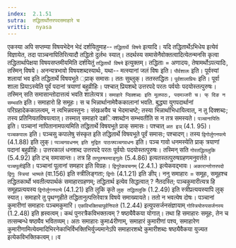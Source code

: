 ```yaml
---
index:  2.1.51
sutra:  तद्धितार्थोत्तरपदसमाहारे च
vritti:  nyasa
---
```


एकस्या अपि सप्तम्या विषयभेदेन भेदं दर्शयितुमाह-- `तद्धितार्थे विषये` इत्यादि। यदि तद्धितार्थेऽभिधेय इत्येवं विज्ञायेत, तदा पाञ्चनापितिरित्यादौ तद्धितो दुर्लभः स्यात्। तदर्थस्य समासेनैवोक्तत्वादित्येतन्मनसि कृत्वा तद्धितार्थापेक्षया विषयसप्तमीयमिति दर्शयितुं `तद्धितार्थे विषये` इत्युक्तम्। तद्धिताः = अणादयः, तेषामर्थोऽपत्यादिः, तस्मिन् विषये। अनन्यत्रभावो विषयशब्दस्यार्थः, यथा-- मत्स्यानां जलं विषः इति। `पौर्वशालः` इति। पूर्वस्यां शलायां भव इति तद्धितार्थे विषयभूते ्प्राक् समासः। ततः सुब्लुक्। ततस्तद्धितः। `पूर्वशालाप्रियः` इति। पूर्वा शाला प्रियाऽस्येति पूर्वं पदानां त्रयाणां बहुव्रीहिः। पश्चात् प्रियशब्दे उत्तरपदे परतः पर्वयोः पदयोस्तत्पुरुषः। तस्मिन् सति समासान्तोदात्तत्वं भवति शालेत्यत्र। `समाहारे प्दिक्शब्दः इति मूलपाठः, पदमञ्जरी च। फ् दिङ न सम्भवति` इति। समाहारो हि समूहः। स च भिन्नार्थानामेवैककालानां भवति. बुद्ध्या युगपदार्थानां परिग्रहादेककालत्वम्, न त्वभिन्नवस्तुनः। संखअयैव च भेदमाचष्टे; तस्या भिन्नार्थाभिधायित्वात्, न तु दिक्शब्दः; तस्य प्रतिनियतविषयत्वात्। तस्मात् समाहारे द#िक्शब्दोन सम्भवतीति स न तत्र समस्यते। `पञ्चानापितिः` इति। पञ्चानां नापितानामपत्यमिति तद्धितार्थे विषयभूते प्राक् समासः। पश्चात् `अत इञ्` (4.1. 95)। `पञ्चकपालः` इति। पञ्चसु कपालेषु संस्कृत इति तद्धितार्थे विषयभूते पूर्वं समासः; पश्चादण्। तस्य `द्विगोर्लुगनपत्ये` (4.1.88) इति लुक्। `प्पञ्चगवधनम् इति मुद्रित पाठःफ्पञ्चगवधनः` इति। पञ्च गावो धनमस्येति प्राक् त्रयाणां पदानां बहुव्रीहिः। उत्तरकालं धनशब्द उत्तरपदे परतः पूर्वयोः पदयोस्तत्पुरुषः। तस्मिन् सति `गोरतद्धितलुकि` (5.4.92) इति टच् समासान्तः। तत्र हि `तत्पुरुषस्याङ्गुलेः` (5.4.86) इत्यतस्तत्पुरुषग्रहणमनुवर्त्तते। `पञ्चपूली`इति। पञ्चानां पूलानां समहार इति विग्रहः। `द्विगुरेकवचनम्` (2.4.1.) इत्येकवद्भावः। `अकारान्तोत्तरपदो द्विगुः स्त्रियां भाष्यते` (वा.156) इति स्त्रीलिङ्गता; `द्विगोः` (4.1.21) इति ङीप्। ननु समाहारः = समूहः, समूहश्च तद्धितकार्थो भवतीत्यपार्थकं समाहारग्रहणम्; तद्धितार्थ इत्येव सिद्धत्वात् ? नैतदस्ति; पञ्चकुमारीत्यत्र हि समूहप्रत्ययस्य `द्विगोर्लुगनपत्ये` (4.1.21) इति लुकि कृते `लुक् तद्धितलुकि` (1.2.49) इति स्त्रीप्रत्ययस्यापि लुक् स्यात्। समाहारे तु पृथग्गृहीते तद्धितानुत्पत्तिरेवात्र विषये समाख्यायते। ततो न भवत्येष दोषः। पञ्चानां कुमारीणां समाहारः पञ्चमकुमारि। `एकविभक्तिचापूर्वनिपाते` (1.2.44) इत्युपसर्जनसंज्ञायाम् `गोस्त्रियोरुपसर्जनस्य` (1.2.48) इति ह्रस्वत्वम्। कथं पुनरत्रैकविभक्तत्वम् ? षष्ठ्यैवैकया योगात्। तथा हि समाहारः समूहः, तेन च तत्सम्बन्धे षष्ठ्यैव भवितव्यम्। अतः समाहारः कुमा4रीणाम्, समाहारं कुमारीणां पश्य, समाहारेण कुमारीणामित्येवमादिभिरनेकाभिर्विभक्तिभिर्युज्यमानेऽपि समाहारशब्दे कुमारीशब्दः षष्ठ्यैवैकया युज्यत इत्येकविभक्तिकत्वम्।।व
